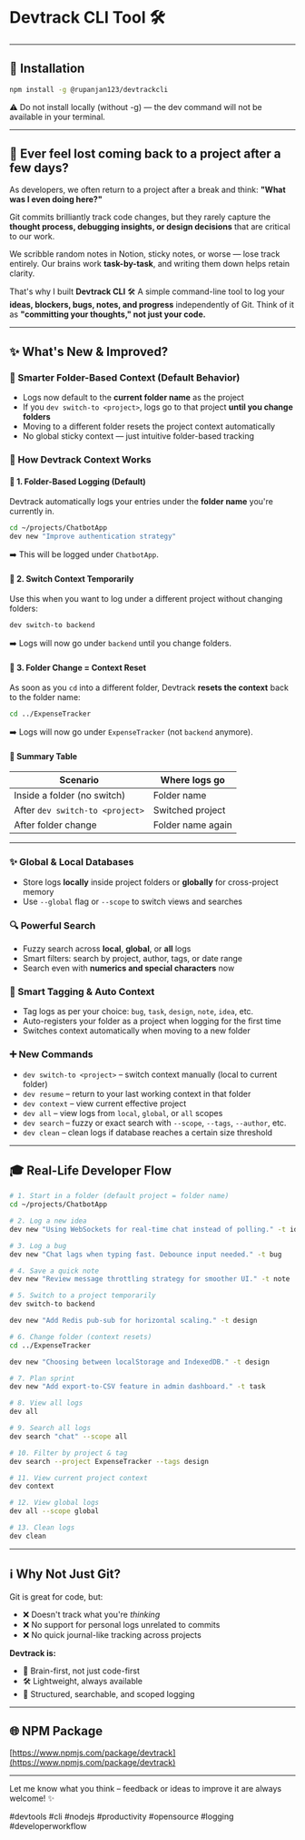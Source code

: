 # Devtrack CLI Tool 🛠️

---
## 🚀 Installation

```bash
npm install -g @rupanjan123/devtrackcli
```
⚠️ Do not install locally (without -g) — the dev command will not be available in your terminal.

---

## 🧐 Ever feel lost coming back to a project after a few days?

As developers, we often return to a project after a break and think:
**"What was I even doing here?"**

Git commits brilliantly track code changes, but they rarely capture the **thought process, debugging insights, or design decisions** that are critical to our work.

We scribble random notes in Notion, sticky notes, or worse — lose track entirely.
Our brains work **task-by-task**, and writing them down helps retain clarity.

That's why I built **Devtrack CLI** 🛠️
A simple command-line tool to log your **ideas, blockers, bugs, notes, and progress** independently of Git.
Think of it as **"committing your thoughts," not just your code.**

---

## ✨ What's New & Improved?

### 🔎 Smarter Folder-Based Context (Default Behavior)

* Logs now default to the **current folder name** as the project
* If you `dev switch-to <project>`, logs go to that project **until you change folders**
* Moving to a different folder resets the project context automatically
* No global sticky context — just intuitive folder-based tracking

### 🧠 How Devtrack Context Works

#### 📁 1. Folder-Based Logging (Default)

Devtrack automatically logs your entries under the **folder name** you're currently in.

```bash
cd ~/projects/ChatbotApp
dev new "Improve authentication strategy"
```

➡️ This will be logged under `ChatbotApp`.

#### 🔀 2. Switch Context Temporarily

Use this when you want to log under a different project without changing folders:

```bash
dev switch-to backend
```

➡️ Logs will now go under `backend` until you change folders.

#### 🚶 3. Folder Change = Context Reset

As soon as you `cd` into a different folder, Devtrack **resets the context** back to the folder name:

```bash
cd ../ExpenseTracker
```

➡️ Logs will now go under `ExpenseTracker` (not `backend` anymore).

#### 🧪 Summary Table

| Scenario                        | Where logs go     |
| ------------------------------- | ----------------- |
| Inside a folder (no switch)     | Folder name       |
| After `dev switch-to <project>` | Switched project  |
| After folder change             | Folder name again |

---

### ✨ Global & Local Databases

* Store logs **locally** inside project folders or **globally** for cross-project memory
* Use `--global` flag or `--scope` to switch views and searches

### 🔍 Powerful Search

* Fuzzy search across **local**, **global**, or **all** logs
* Smart filters: search by project, author, tags, or date range
* Search even with **numerics and special characters** now

### 🎨 Smart Tagging & Auto Context

* Tag logs as per your choice: `bug`, `task`, `design`, `note`, `idea`, etc.
* Auto-registers your folder as a project when logging for the first time
* Switches context automatically when moving to a new folder

### ➕ New Commands

* `dev switch-to <project>` – switch context manually (local to current folder)
* `dev resume` – return to your last working context in that folder
* `dev context` – view current effective project
* `dev all` – view logs from `local`, `global`, or `all` scopes
* `dev search` – fuzzy or exact search with `--scope`, `--tags`, `--author`, etc.
* `dev clean` – clean logs if database reaches a certain size threshold

---



## 🎓 Real-Life Developer Flow

```bash
# 1. Start in a folder (default project = folder name)
cd ~/projects/ChatbotApp

# 2. Log a new idea
dev new "Using WebSockets for real-time chat instead of polling." -t idea

# 3. Log a bug
dev new "Chat lags when typing fast. Debounce input needed." -t bug

# 4. Save a quick note
dev new "Review message throttling strategy for smoother UI." -t note

# 5. Switch to a project temporarily
dev switch-to backend

dev new "Add Redis pub-sub for horizontal scaling." -t design

# 6. Change folder (context resets)
cd ../ExpenseTracker

dev new "Choosing between localStorage and IndexedDB." -t design

# 7. Plan sprint
dev new "Add export-to-CSV feature in admin dashboard." -t task

# 8. View all logs
dev all

# 9. Search all logs
dev search "chat" --scope all

# 10. Filter by project & tag
dev search --project ExpenseTracker --tags design

# 11. View current project context
dev context

# 12. View global logs
dev all --scope global

# 13. Clean logs
dev clean
```

---

## ℹ️ Why Not Just Git?

Git is great for code, but:

* ❌ Doesn't track what you're *thinking*
* ❌ No support for personal logs unrelated to commits
* ❌ No quick journal-like tracking across projects

**Devtrack is:**

* 🧠 Brain-first, not just code-first
* 🛠️ Lightweight, always available
* 📂 Structured, searchable, and scoped logging

---

## 🌐 NPM Package

[https://www.npmjs.com/package/devtrack](https://www.npmjs.com/package/devtrack)

---

Let me know what you think – feedback or ideas to improve it are always welcome! ✨

\#devtools #cli #nodejs #productivity #opensource #logging #developerworkflow
